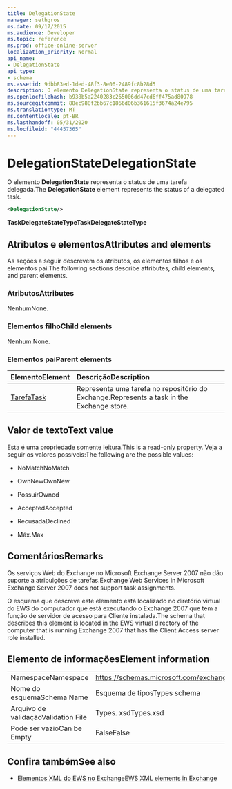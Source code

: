 ```yaml
---
title: DelegationState
manager: sethgros
ms.date: 09/17/2015
ms.audience: Developer
ms.topic: reference
ms.prod: office-online-server
localization_priority: Normal
api_name:
- DelegationState
api_type:
- schema
ms.assetid: 9dbb83ed-1ded-48f3-8e06-2489fc8b28d5
description: O elemento DelegationState representa o status de uma tarefa delegada.
ms.openlocfilehash: b938b5a2240283c265006dd47cd6ff475ad80978
ms.sourcegitcommit: 88ec988f2bb67c1866d06b361615f3674a24e795
ms.translationtype: MT
ms.contentlocale: pt-BR
ms.lasthandoff: 05/31/2020
ms.locfileid: "44457365"
---
```

# <a name="delegationstate"></a><span data-ttu-id="021b1-103">DelegationState</span><span class="sxs-lookup"><span data-stu-id="021b1-103">DelegationState</span></span>

<span data-ttu-id="021b1-104">O elemento **DelegationState** representa o status de uma tarefa delegada.</span><span class="sxs-lookup"><span data-stu-id="021b1-104">The **DelegationState** element represents the status of a delegated task.</span></span> 
  
```xml
<DelegationState/>
```

<span data-ttu-id="021b1-105">**TaskDelegateStateType**</span><span class="sxs-lookup"><span data-stu-id="021b1-105">**TaskDelegateStateType**</span></span>

## <a name="attributes-and-elements"></a><span data-ttu-id="021b1-106">Atributos e elementos</span><span class="sxs-lookup"><span data-stu-id="021b1-106">Attributes and elements</span></span>

<span data-ttu-id="021b1-107">As seções a seguir descrevem os atributos, os elementos filhos e os elementos pai.</span><span class="sxs-lookup"><span data-stu-id="021b1-107">The following sections describe attributes, child elements, and parent elements.</span></span>
  
### <a name="attributes"></a><span data-ttu-id="021b1-108">Atributos</span><span class="sxs-lookup"><span data-stu-id="021b1-108">Attributes</span></span>

<span data-ttu-id="021b1-109">Nenhum</span><span class="sxs-lookup"><span data-stu-id="021b1-109">None.</span></span>
  
### <a name="child-elements"></a><span data-ttu-id="021b1-110">Elementos filho</span><span class="sxs-lookup"><span data-stu-id="021b1-110">Child elements</span></span>

<span data-ttu-id="021b1-111">Nenhum.</span><span class="sxs-lookup"><span data-stu-id="021b1-111">None.</span></span>
  
### <a name="parent-elements"></a><span data-ttu-id="021b1-112">Elementos pai</span><span class="sxs-lookup"><span data-stu-id="021b1-112">Parent elements</span></span>

|<span data-ttu-id="021b1-113">**Elemento**</span><span class="sxs-lookup"><span data-stu-id="021b1-113">**Element**</span></span>|<span data-ttu-id="021b1-114">**Descrição**</span><span class="sxs-lookup"><span data-stu-id="021b1-114">**Description**</span></span>|
|:-----|:-----|
|[<span data-ttu-id="021b1-115">Tarefa</span><span class="sxs-lookup"><span data-stu-id="021b1-115">Task</span></span>](task.md) <br/> |<span data-ttu-id="021b1-116">Representa uma tarefa no repositório do Exchange.</span><span class="sxs-lookup"><span data-stu-id="021b1-116">Represents a task in the Exchange store.</span></span>  <br/> |
   
## <a name="text-value"></a><span data-ttu-id="021b1-117">Valor de texto</span><span class="sxs-lookup"><span data-stu-id="021b1-117">Text value</span></span>

<span data-ttu-id="021b1-118">Esta é uma propriedade somente leitura.</span><span class="sxs-lookup"><span data-stu-id="021b1-118">This is a read-only property.</span></span> <span data-ttu-id="021b1-119">Veja a seguir os valores possíveis:</span><span class="sxs-lookup"><span data-stu-id="021b1-119">The following are the possible values:</span></span>
  
- <span data-ttu-id="021b1-120">NoMatch</span><span class="sxs-lookup"><span data-stu-id="021b1-120">NoMatch</span></span>
    
- <span data-ttu-id="021b1-121">OwnNew</span><span class="sxs-lookup"><span data-stu-id="021b1-121">OwnNew</span></span>
    
- <span data-ttu-id="021b1-122">Possuir</span><span class="sxs-lookup"><span data-stu-id="021b1-122">Owned</span></span>
    
- <span data-ttu-id="021b1-123">Accepted</span><span class="sxs-lookup"><span data-stu-id="021b1-123">Accepted</span></span>
    
- <span data-ttu-id="021b1-124">Recusada</span><span class="sxs-lookup"><span data-stu-id="021b1-124">Declined</span></span>
    
- <span data-ttu-id="021b1-125">Máx.</span><span class="sxs-lookup"><span data-stu-id="021b1-125">Max</span></span>
    
## <a name="remarks"></a><span data-ttu-id="021b1-126">Comentários</span><span class="sxs-lookup"><span data-stu-id="021b1-126">Remarks</span></span>

<span data-ttu-id="021b1-127">Os serviços Web do Exchange no Microsoft Exchange Server 2007 não dão suporte a atribuições de tarefas.</span><span class="sxs-lookup"><span data-stu-id="021b1-127">Exchange Web Services in Microsoft Exchange Server 2007 does not support task assignments.</span></span>
  
<span data-ttu-id="021b1-128">O esquema que descreve este elemento está localizado no diretório virtual do EWS do computador que está executando o Exchange 2007 que tem a função de servidor de acesso para Cliente instalada.</span><span class="sxs-lookup"><span data-stu-id="021b1-128">The schema that describes this element is located in the EWS virtual directory of the computer that is running Exchange 2007 that has the Client Access server role installed.</span></span>
  
## <a name="element-information"></a><span data-ttu-id="021b1-129">Elemento de informações</span><span class="sxs-lookup"><span data-stu-id="021b1-129">Element information</span></span>

|||
|:-----|:-----|
|<span data-ttu-id="021b1-130">Namespace</span><span class="sxs-lookup"><span data-stu-id="021b1-130">Namespace</span></span>  <br/> |https://schemas.microsoft.com/exchange/services/2006/types  <br/> |
|<span data-ttu-id="021b1-131">Nome do esquema</span><span class="sxs-lookup"><span data-stu-id="021b1-131">Schema Name</span></span>  <br/> |<span data-ttu-id="021b1-132">Esquema de tipos</span><span class="sxs-lookup"><span data-stu-id="021b1-132">Types schema</span></span>  <br/> |
|<span data-ttu-id="021b1-133">Arquivo de validação</span><span class="sxs-lookup"><span data-stu-id="021b1-133">Validation File</span></span>  <br/> |<span data-ttu-id="021b1-134">Types. xsd</span><span class="sxs-lookup"><span data-stu-id="021b1-134">Types.xsd</span></span>  <br/> |
|<span data-ttu-id="021b1-135">Pode ser vazio</span><span class="sxs-lookup"><span data-stu-id="021b1-135">Can be Empty</span></span>  <br/> |<span data-ttu-id="021b1-136">False</span><span class="sxs-lookup"><span data-stu-id="021b1-136">False</span></span>  <br/> |
   
## <a name="see-also"></a><span data-ttu-id="021b1-137">Confira também</span><span class="sxs-lookup"><span data-stu-id="021b1-137">See also</span></span>

- [<span data-ttu-id="021b1-138">Elementos XML do EWS no Exchange</span><span class="sxs-lookup"><span data-stu-id="021b1-138">EWS XML elements in Exchange</span></span>](ews-xml-elements-in-exchange.md)

